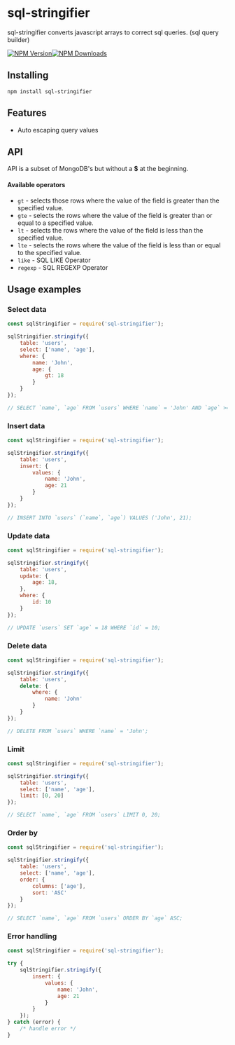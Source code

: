 # sql-stringifier

sql-stringifier converts javascript arrays to correct sql queries. (sql query builder)

[![NPM Version](https://img.shields.io/npm/v/sql-stringifier.svg)](https://www.npmjs.com/package/sql-stringifier)[![NPM Downloads](https://img.shields.io/npm/dm/sql-stringifier.svg)](https://www.npmjs.com/package/sql-stringifier)

## Installing

```
npm install sql-stringifier
```

## Features

  * Auto escaping query values

## API

API is a subset of MongoDB's but without a **$** at the beginning.

#### Available operators
- `gt` - selects those rows where the value of the field is greater than the specified value.
- `gte` - selects the rows where the value of the field is greater than or equal to a specified value.
- `lt` - selects the rows where the value of the field is less than the specified value.
- `lte` - selects the rows where the value of the field is less than or equal to the specified value.
- `like` - SQL LIKE Operator
- `regexp` - SQL REGEXP Operator

## Usage examples

### Select data

```js
const sqlStringifier = require('sql-stringifier');

sqlStringifier.stringify({
    table: 'users',
    select: ['name', 'age'],
    where: {
        name: 'John',
        age: {
            gt: 18
        }
    }
});

// SELECT `name`, `age` FROM `users` WHERE `name` = 'John' AND `age` >= 18;
```

### Insert data

```js
const sqlStringifier = require('sql-stringifier');

sqlStringifier.stringify({
    table: 'users',
    insert: {
        values: {
            name: 'John',
            age: 21
        }
    }
});

// INSERT INTO `users` (`name`, `age`) VALUES ('John', 21);
```
### Update data

```js
const sqlStringifier = require('sql-stringifier');

sqlStringifier.stringify({
    table: 'users',
    update: {
        age: 18,
    },
    where: {
        id: 10
    }
});

// UPDATE `users` SET `age` = 18 WHERE `id` = 10;
```

### Delete data

```js
const sqlStringifier = require('sql-stringifier');

sqlStringifier.stringify({
    table: 'users',
    delete: {
        where: {
            name: 'John'
        }
    }
});

// DELETE FROM `users` WHERE `name` = 'John';
```

### Limit

```js
const sqlStringifier = require('sql-stringifier');

sqlStringifier.stringify({
    table: 'users',
    select: ['name', 'age'],
    limit: [0, 20]
});

// SELECT `name`, `age` FROM `users` LIMIT 0, 20;
```

### Order by

```js
const sqlStringifier = require('sql-stringifier');

sqlStringifier.stringify({
    table: 'users',
    select: ['name', 'age'],
    order: {
        columns: ['age'],
        sort: 'ASC'
    }
});

// SELECT `name`, `age` FROM `users` ORDER BY `age` ASC;
```

### Error handling

```js
const sqlStringifier = require('sql-stringifier');

try {
    sqlStringifier.stringify({
        insert: {
            values: {
                name: 'John',
                age: 21
            }
        }
    });
} catch (error) {
    /* handle error */
}
```